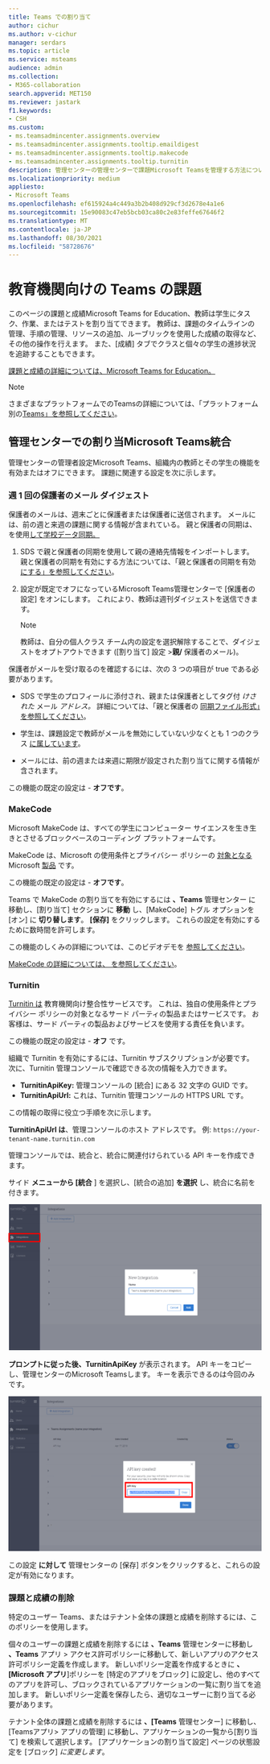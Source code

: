 ```yaml
---
title: Teams での割り当て
author: cichur
ms.author: v-cichur
manager: serdars
ms.topic: article
ms.service: msteams
audience: admin
ms.collection:
- M365-collaboration
search.appverid: MET150
ms.reviewer: jastark
f1.keywords:
- CSH
ms.custom:
- ms.teamsadmincenter.assignments.overview
- ms.teamsadmincenter.assignments.tooltip.emaildigest
- ms.teamsadmincenter.assignments.tooltip.makecode
- ms.teamsadmincenter.assignments.tooltip.turnitin
description: 管理センターの管理センターで課題Microsoft Teamsを管理する方法についてMicrosoft Teams for Education。
ms.localizationpriority: medium
appliesto:
- Microsoft Teams
ms.openlocfilehash: ef615924a4c449a3b2b408d929cf3d2678e4a1e6
ms.sourcegitcommit: 15e90083c47eb5bcb03ca80c2e83feffe67646f2
ms.translationtype: MT
ms.contentlocale: ja-JP
ms.lasthandoff: 08/30/2021
ms.locfileid: "58728676"
---
```

# <a name="assignments-in-teams-for-education"></a>教育機関向けの Teams の課題 

このページの課題と成績Microsoft Teams for Education、教師は学生にタスク、作業、またはテストを割り当てできます。 教師は、課題のタイムラインの管理、手順の管理、リソースの追加、ルーブリックを使用した成績の取得など、その他の操作を行えます。 また、[成績] タブでクラスと個々の学生の進捗状況を追跡することもできます。

[課題と成績の詳細については、Microsoft Teams for Education。](https://support.office.com/article/microsoft-teams-5aa4431a-8a3c-4aa5-87a6-b6401abea114?ui=en-US&rs=en-IE&ad=IE#ID0EAABAAA=Assignments)

> [!Note]
> さまざまなプラットフォームでのTeamsの詳細については、「プラットフォーム別の[Teams」を参照してください](https://support.microsoft.com/office/teams-features-by-platform-debe7ff4-7db4-4138-b7d0-fcc276f392d3)。

## <a name="assignments-integrations-in-the-microsoft-teams-admin-center"></a>管理センターでの割り当Microsoft Teams統合

管理センターの管理者設定Microsoft Teams、組織内の教師とその学生の機能を有効またはオフにできます。 課題に関連する設定を次に示します。

<a name="#bkemaildigest"> </a>
### <a name="weekly-guardian-email-digest"></a>週 1 回の保護者のメール ダイジェスト


保護者のメールは、週末ごとに保護者または保護者に送信されます。 メールには、前の週と来週の課題に関する情報が含まれている。 親と保護者の同期は、 を使用[して学校データ同期。](/schooldatasync/parent-contact-sync)

1. SDS で親と保護者の同期を使用して親の連絡先情報をインポートします。 親と保護者の同期を有効にする方法については、「親と保護者の同期を有効 [にする」を参照してください](/schooldatasync/parent-contact-sync#enabling-parent-and-guardian-sync)。

2. 設定が既定でオフになっているMicrosoft Teams管理センターで [保護者の設定] をオンにします。 これにより、教師は週刊ダイジェストを送信できます。

   > [!NOTE]
   > 教師は、自分の個人クラス チーム内の設定を選択解除することで、ダイジェストをオプトアウトできます ([割り当て] 設定 >**親/** 保護者のメール)。

保護者がメールを受け取るのを確認するには、次の 3 つの項目が true である必要があります。

 - SDS で学生のプロフィールに添付され、親または保護者としてタグ付 _けされた_ メール _アドレス。_ 詳細については、「親と保護者の [同期ファイル形式」を参照してください](/schooldatasync/parent-contact-sync-file-format)。

 - 学生は、課題設定で教師がメールを無効にしていない少なくとも 1 つのクラス [に属しています](https://support.microsoft.com/office/adjust-assignment-settings-in-your-class-team-05bb3b89-1cdf-415a-b6c7-44add0376a77)。

 - メールには、前の週または来週に期限が設定された割り当てに関する情報が含されます。

この機能の既定の設定は - **オフです**。


<a name="bkmakecode"> </a>
### <a name="makecode"></a>MakeCode
Microsoft MakeCode は、すべての学生にコンピューター サイエンスを生き生きとさせるブロックベースのコーディング プラットフォームです。 

MakeCode は、Microsoft の使用条件とプライバシー ポリシーの [対象となる](https://go.microsoft.com/fwlink/?LinkID=206977) Microsoft [製品](https://go.microsoft.com/fwlink/?LinkId=521839) です。

この機能の既定の設定は - **オフです**。

Teams で MakeCode の割り当てを有効にするには **、Teams** 管理センター に移動し、[割り当て] セクションに **移動** し、[MakeCode] トグル オプションを [オン] に **切り替します**。 **[保存]** をクリックします。 これらの設定を有効にするために数時間を許可します。

この機能のしくみの詳細については、このビデオデモを [参照してください](https://makecode.com/blog/teams/teams-assignments)。

[MakeCode の詳細については、 を参照してください](https://aka.ms/makecode)。

<a name="#turnitin"> </a>
### <a name="turnitin"></a>Turnitin

[Turnitin は](https://www.turnitin.com/) 教育機関向け整合性サービスです。 これは、独自の使用条件とプライバシー ポリシーの対象となるサード パーティの製品またはサービスです。 お客様は、サード パーティの製品およびサービスを使用する責任を負います。

この機能の既定の設定は - **オフ** です。

組織で Turnitin を有効にするには、Turnitin サブスクリプションが必要です。 次に、Turnitin 管理コンソールで確認できる次の情報を入力できます。

  * **TurnitinApiKey:** 管理コンソールの [統合] にある 32 文字の GUID です。
  * **TurnitinApiUrl:** これは、Turnitin 管理コンソールの HTTPS URL です。

この情報の取得に役立つ手順を次に示します。

**TurnitinApiUrl は**、管理コンソールのホスト アドレスです。
例: `https://your-tenant-name.turnitin.com`

管理コンソールでは、統合と、統合に関連付けられている API キーを作成できます。

サイド **メニューから [統合** ] を選択し、[統合の追加] **を選択** し、統合に名前を付きます。

![新しい統合の追加を示すスクリーンショット。](./educationImages/Assignments_mopo_turnitin2.png)

**プロンプトに従った後、TurnitinApiKey** が表示されます。 API キーをコピーし、管理センターのMicrosoft Teamsします。  キーを表示できるのは今回のみです。

![API キーのコピーを示すスクリーンショット。](./educationImages/Assignments_mopo_turnitin3.png)

この設定 **に対して** 管理センターの [保存] ボタンをクリックすると、これらの設定が有効になります。

### <a name="removing-assignments-and-grades"></a>課題と成績の削除
特定のユーザー Teams、またはテナント全体の課題と成績を削除するには、このポリシーを使用します。 

個々のユーザーの課題と成績を削除するには **、Teams** 管理センターに移動し **、Teams** アプリ > アクセス許可ポリシーに移動して、新しいアプリのアクセス許可ポリシー定義を作成します。  新しいポリシー定義を作成するときに **、[Microsoft アプリ**]ポリシーを [特定のアプリをブロック] に設定し、他のすべてのアプリを許可し、ブロックされているアプリケーションの一覧に割り当てを追加します。 新しいポリシー定義を保存したら、適切なユーザーに割り当てる必要があります。

テナント全体の課題と成績を削除するには **、[Teams** 管理センター] に移動し、[Teamsアプリ> アプリの管理] に移動し、アプリケーションの一覧から[割り当て] を検索して選択します。 [アプリケーションの割り当て設定] ページの状態設定を [ブロック] _に変更します_。 

